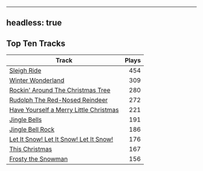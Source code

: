 
---
headless: true
---

## Top Ten Tracks

| Track | Plays |
| --- |  ---: |
|[Sleigh Ride](/songs/sleigh-ride)| 454|
|[Winter Wonderland](/songs/winter-wonderland)| 309|
|[Rockin' Around The Christmas Tree](/songs/rockin-around-the-christmas-tree)| 280|
|[Rudolph The Red-Nosed Reindeer](/songs/rudolph-the-red-nosed-reindeer)| 272|
|[Have Yourself a Merry Little Christmas](/songs/have-yourself-a-merry-little-christmas)| 221|
|[Jingle Bells](/songs/jingle-bells)| 191|
|[Jingle Bell Rock](/songs/jingle-bell-rock)| 186|
|[Let It Snow! Let It Snow! Let It Snow!](/songs/let-it-snow-let-it-snow-let-it-snow)| 176|
|[This Christmas](/songs/this-christmas)| 167|
|[Frosty the Snowman](/songs/frosty-the-snowman)| 156|
